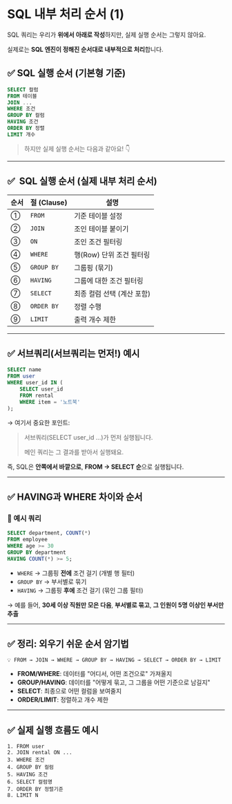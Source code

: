# SQL 내부 처리 순서 (1)

SQL 쿼리는 우리가 **위에서 아래로 작성**하지만, 실제 실행 순서는 그렇지 않아요.

실제로는 **SQL 엔진이 정해진 순서대로 내부적으로 처리**합니다.

## ✅ SQL 실행 순서 (기본형 기준)

```sql
SELECT 컬럼
FROM 테이블
JOIN ...
WHERE 조건
GROUP BY 컬럼
HAVING 조건
ORDER BY 정렬
LIMIT 개수
```

> 하지만 실제 실행 순서는 다음과 같아요! 👇
> 

---

## ✅  SQL 실행 순서 (실제 내부 처리 순서)

| 순서 | 절 (Clause) | 설명 |
| --- | --- | --- |
| ① | `FROM` | 기준 테이블 설정 |
| ② | `JOIN` | 조인 테이블 붙이기 |
| ③ | `ON` | 조인 조건 필터링 |
| ④ | `WHERE` | 행(Row) 단위 조건 필터링 |
| ⑤ | `GROUP BY` | 그룹핑 (묶기) |
| ⑥ | `HAVING` | 그룹에 대한 조건 필터링 |
| ⑦ | `SELECT` | 최종 컬럼 선택 (계산 포함) |
| ⑧ | `ORDER BY` | 정렬 수행 |
| ⑨ | `LIMIT` | 출력 개수 제한 |

---

## ✅ 서브쿼리(서브쿼리는 먼저!) 예시

```sql
SELECT name
FROM user
WHERE user_id IN (
    SELECT user_id
    FROM rental
    WHERE item = '노트북'
);
```

→ 여기서 중요한 포인트:

> 서브쿼리(SELECT user_id ...)가 먼저 실행됩니다.
> 
> 
> 메인 쿼리는 그 결과를 받아서 실행돼요.
> 

즉, SQL은 **안쪽에서 바깥으로**, **FROM → SELECT 순**으로 실행됩니다.

---

## ✅ HAVING과 WHERE 차이와 순서

### 📌 예시 쿼리

```sql
SELECT department, COUNT(*)
FROM employee
WHERE age >= 30
GROUP BY department
HAVING COUNT(*) >= 5;
```

- `WHERE` → 그룹핑 **전에** 조건 걸기 (개별 행 필터)
- `GROUP BY` → 부서별로 묶기
- `HAVING` → 그룹핑 **후에** 조건 걸기 (묶인 그룹 필터)

→ 예를 들어, **30세 이상 직원만 모은 다음**, **부서별로 묶고**, **그 인원이 5명 이상인 부서만 추출**

---

## ✅ 정리: 외우기 쉬운 순서 암기법

```
💡 FROM → JOIN → WHERE → GROUP BY → HAVING → SELECT → ORDER BY → LIMIT
```

- **FROM/WHERE**: 데이터를 "어디서, 어떤 조건으로" 가져올지
- **GROUP/HAVING**: 데이터를 "어떻게 묶고, 그 그룹을 어떤 기준으로 남길지"
- **SELECT**: 최종으로 어떤 컬럼을 보여줄지
- **ORDER/LIMIT**: 정렬하고 개수 제한

---

## ✅ 실제 실행 흐름도 예시

```
1. FROM user
2. JOIN rental ON ...
3. WHERE 조건
4. GROUP BY 컬럼
5. HAVING 조건
6. SELECT 컬럼명
7. ORDER BY 정렬기준
8. LIMIT N
```
